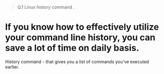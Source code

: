 
>Q.1 Linux history command .

# If you know how to effectively utilize your command line history, you can save a lot of time on daily basis.

History command - that gives you a list of commands you've executed earlier.

